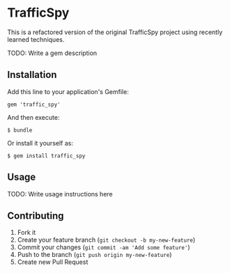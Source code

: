 # TrafficSpy
This is a refactored version of the original TrafficSpy project using recently learned techniques.

TODO: Write a gem description

## Installation

Add this line to your application's Gemfile:

    gem 'traffic_spy'

And then execute:

    $ bundle

Or install it yourself as:

    $ gem install traffic_spy

## Usage

TODO: Write usage instructions here

## Contributing

1. Fork it
2. Create your feature branch (`git checkout -b my-new-feature`)
3. Commit your changes (`git commit -am 'Add some feature'`)
4. Push to the branch (`git push origin my-new-feature`)
5. Create new Pull Request

